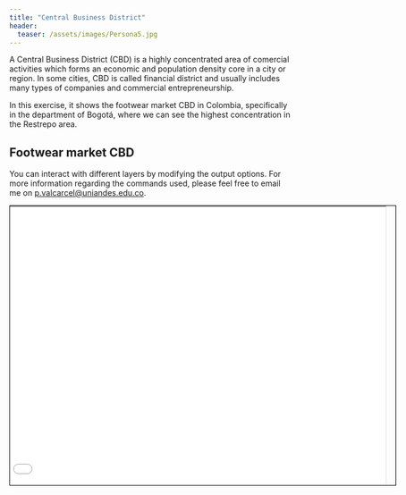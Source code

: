 ```yaml
---
title: "Central Business District"
header:
  teaser: /assets/images/Persona5.jpg
---
```

A Central Business District (CBD) is a highly concentrated area of comercial activities which forms an economic and population density core in a city or region.
In some cities, CBD is called financial district and usually includes many types of companies and commercial entrepreneurship.

In this exercise, it shows the footwear market CBD in Colombia, specifically in the department of Bogotá, where we can see the highest concentration in the Restrepo area.

## Footwear market CBD

You can interact with different layers by modifying the output options. For more information regarding the commands used, please feel free to email me on <a href="mailto:p.valcarcel@uniandes.edu.co">p.valcarcel@uniandes.edu.co</a>.

<div style="margin: auto; width: 690px; height: 500px; overflow: hidden; padding-left: 0; border: 1px solid black;">
    <iframe src="\assets\Shapes\CBD_Map.html" style="width: 100%; height: 100%; margin-left: -20px"></iframe>
</div>